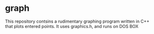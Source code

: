 # graph
This repository contsins a rudimentary graphing program written in C++ that plots entered points.
It uses graphics.h, and runs on DOS BOX
